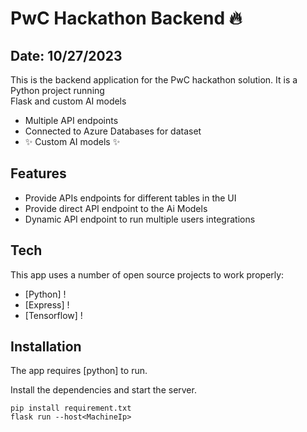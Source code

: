 <!-- # PwC Hackathon

This template provides a minimal setup to get React working in Vite with HMR and some ESLint rules.

Currently, two official plugins are available:

- [@vitejs/plugin-react](https://github.com/vitejs/vite-plugin-react/blob/main/packages/plugin-react/README.md) uses [Babel](https://babeljs.io/) for Fast Refresh
- [@vitejs/plugin-react-swc](https://github.com/vitejs/vite-plugin-react-swc) uses [SWC](https://swc.rs/) for Fast Refresh -->
<h1 class="code-line" data-line-start=0 data-line-end=1 ><a id="PwC_Hackathon_Backend__0"></a>PwC Hackathon Backend 🔥</h1>
<h2 class="code-line" data-line-start=1 data-line-end=2 ><a id="Date_10272023_1"></a>Date: 10/27/2023</h2>
<p class="has-line-data" data-line-start="3" data-line-end="5">This is the backend application for the PwC hackathon solution. It is a Python project running<br>
Flask and custom AI models</p>
<ul>
<li class="has-line-data" data-line-start="6" data-line-end="7">Multiple API endpoints</li>
<li class="has-line-data" data-line-start="7" data-line-end="8">Connected to Azure Databases for dataset</li>
<li class="has-line-data" data-line-start="8" data-line-end="10">✨ Custom AI models ✨</li>
</ul>
<h2 class="code-line" data-line-start=10 data-line-end=11 ><a id="Features_10"></a>Features</h2>
<ul>
<li class="has-line-data" data-line-start="12" data-line-end="13">Provide APIs endpoints for different tables in the UI</li>
<li class="has-line-data" data-line-start="13" data-line-end="14">Provide direct API endpoint to the Ai Models</li>
<li class="has-line-data" data-line-start="14" data-line-end="16">Dynamic API endpoint to run multiple users integrations</li>
</ul>
<h2 class="code-line" data-line-start=16 data-line-end=17 ><a id="Tech_16"></a>Tech</h2>
<p class="has-line-data" data-line-start="18" data-line-end="19">This app uses a number of open source projects to work properly:</p>
<ul>
<li class="has-line-data" data-line-start="20" data-line-end="21">[Python] !</li>
<li class="has-line-data" data-line-start="21" data-line-end="22">[Express] !</li>
<li class="has-line-data" data-line-start="22" data-line-end="24">[Tensorflow] !</li>
</ul>
<h2 class="code-line" data-line-start=24 data-line-end=25 ><a id="Installation_24"></a>Installation</h2>
<p class="has-line-data" data-line-start="26" data-line-end="27">The app requires [python] to run.</p>
<p class="has-line-data" data-line-start="28" data-line-end="29">Install the dependencies  and start the server.</p>
<pre><code class="has-line-data" data-line-start="31" data-line-end="34" class="language-sh">pip install requirement.txt
flask run --host&lt;MachineIp&gt;
</code></pre>
